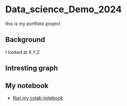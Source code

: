 # Data_science_Demo_2024
this is my portfolio project


## Background

I looked at X,Y,Z

## Intresting graph


## My notebook

* [Run my colab notebook](https://github.com/saissd/Data_science_Demo_2024/blob/main/datascience_notebook.ipynb)
